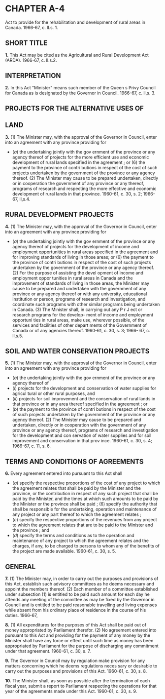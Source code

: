 
# CHAPTER A-4
Act to provide for the rehabilitation and
development of rural areas in Canada.
1966-67, c. ll.s. 1.

## SHORT TITLE

**1.** This Act may be cited as the Agricultural
and Rural Development Act (ARDA). 1966-67,
c. ll.s.2.

## INTERPRETATION

**2.** In this Act "Minister" means such
member of the Queen s Privy Council for
Canada as is designated by the Governor in
Council. 1966-67, c. ll,s. 3.

## PROJECTS FOR THE ALTERNATIVE USES OF

## LAND

**3.** (1) The Minister may, with the approval
of the Governor in Council, enter into an
agreement with any province providing for
  * (_a_) the undertaking jointly with the gov
ernment of the province or any agency
thereof of projects for the more efficient
use and economic development of rural
lands specified in the agreement ; or
(6) the payment to the province of contri
butions in respect of the cost of such projects
undertaken by the government of the
province or any agency thereof.
(2) The Minister may cause to be prepared
undertaken, directly or in cooperation
the government of any province or any
thereof, programs of research and
respecting the more effective
and economic development of rural lands
in that province. 1960-61, c. 30, s. 2; 1966-67,
ll,s.4.

## RURAL DEVELOPMENT PROJECTS

**4.** (1) The Minister may, with the approval
of the Governor in Council, enter into an
agreement with any province providing for
  * (_a_) the undertaking jointly with the gov
ernment of the province or any agency
thereof of projects for the development of
income and employment opportunities in
rural areas specified in the agreement and
for improving standards of living in those
areas; or
(6) the payment to the province of contri
butions in respect of the cost of such projects
undertaken by the government of the
province or any agency thereof.
(2) For the purpose of assisting the devel
opment of income and employment oppor
tunities in rural areas in Canada and the
improvement of standards of living in those
areas, the Minister may cause to be prepared
and undertaken with the government of any
province or any agency thereof or with any
university, educational institution or person,
programs of research and investigation, and
coordinate such programs with other similar
programs being undertaken in Canada.
(3) The Minister shall, in carrying out any
P r J ect or research programs for the develop-
ment of income and employment opportuni
ties in rural areas, make use, wherever possible,
of the services and facilities of other depart
ments of the Government of Canada or of
any agencies thereof. 1960-61, c. 30, s. 3; 1966-
67, c. ll,s.5.

## SOIL AND WATER CONSERVATION PROJECTS

**5.** (1) The Minister may, with the approval
of the Governor in Council, enter into an
agreement with any province providing for
  * (_a_) the undertaking jointly with the gov
ernment of the province or any agency
thereof of
  * (_i_) projects for the development and
conservation of water supplies for agricul
tural or other rural purposes, and
  * (_ii_) projects for soil improvement and the
conservation of rural lands in that
province or in any area thereof specified
in the agreement ; or
  * (_b_) the payment to the province of contri
butions in respect of the cost of such projects
undertaken by the government of the
province or any agency thereof.
(2) The Minister may cause to be prepared
and undertaken, directly or in cooperation
with the government of any province or any
agency thereof, programs of research and
investigation for the development and con
servation of water supplies and for soil
improvement and conservation in that prov
ince. 1960-61, c. 30, s. 4; 1966-67, c. 11, s. 6.

## TERMS AND CONDITIONS OF AGREEMENTS

**6.** Every agreement entered into pursuant
to this Act shall
  * (_a_) specify the respective proportions of the
cost of any project to which the agreement
relates that shall be paid by the Minister
and the province, or the contribution in
respect of any such project that shall be
paid by the Minister, and the times at
which such amounts to be paid by the
Minister or the province shall be paid ;
(6) specify the authority that shall be
responsible for the undertaking, operation
and maintenance of any project or any part
thereof to which the agreement relates ;
  * (_c_) specify the respective proportions of the
revenues from any project to which the
agreement relates that are to be paid to the
Minister and the province ; and
  * (_d_) specify the terms and conditions as to
the operation and maintenance of any
project to which the agreement relates and
the charges, if any, to be charged to persons
to whom any of the benefits of the project
are made available. 1960-61, c. 30, s. 5.

## GENERAL

**7.** (1) The Minister may, in order to carry
out the purposes and provisions of this Act,
establish such advisory committees as he
deems necessary and appoint the members
thereof.
(2) Each member of a committee established
under subsection (1) is entitled to be paid
such amount for each day he attends any
meeting of the committee as may be fixed by
the Governor in Council and is entitled to be
paid reasonable travelling and living expenses
while absent from his ordinary place of
residence in the course of his duties. 1966-67,

**8.** (1) All expenditures for the purposes of
this Act shall be paid out of money
appropriated by Parliament therefor.
(2) No agreement entered into pursuant to
this Act and providing for the payment of
any money by the Minister shall have any
force or effect until such time as money has
been appropriated by Parliament for the
purpose of discharging any commitment under
that agreement. 1960-61, c. 30, s. 7.

**9.** The Governor in Council may by
regulation make provision for any matters
concerning which he deems regulations neces
sary or desirable to carry out the purposes
and provisions of this Act. 1960-61, c. 30, s. 8.

**10.** The Minister shall, as soon as possible
after the termination of each fiscal year,
submit a report to Parliament respecting the
operations for that year of the agreements
made under this Act. 1960-61, c. 30, s. 9.
